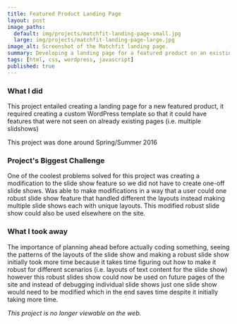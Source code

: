 ```yaml
---
title: Featured Product Landing Page
layout: post
image_paths:
  default: img/projects/matchfit-landing-page-small.jpg
  large: img/projects/matchfit-landing-page-large.jpg
image_alt: Screenshot of the Matchfit landing page.
summary: Developing a landing page for a featured product on an existing website.
tags: [html, css, wordpress, javascript]
published: true
---
```



### What I did

This project entailed creating a landing page for a new featured product, it required creating a custom WordPress template so that it could have features that were not seen on already existing pages (i.e. multiple slidshows)

This project was done around Spring/Summer 2016

### Project's Biggest Challenge

One of the coolest problems solved for this project was creating a modification to the slide show feature so we did not have to create one-off slide shows. Was able to make modifications in a way that a user could one robust slide show feature that handled different the layouts instead making multiple slide shows each with unique layouts. This modified robust slide show could also be used elsewhere on the site.

### What I took away

The importance of planning ahead before actually coding something, seeing the patterns of the layouts of the slide show and making a robust slide show initially took more time because it takes time figuring out how to make it robust for different scenarios (i.e. layouts of text content for the slide show) however this robust slides show could now be used on future pages of the site and instead of debugging individual slide shows just one slide show would need to be modified which in the end saves time despite it initially taking more time.

_This project is no longer viewable on the web._